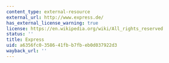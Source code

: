 ```yaml
---
content_type: external-resource
external_url: http://www.express.de/
has_external_license_warning: true
license: https://en.wikipedia.org/wiki/All_rights_reserved
status: ''
title: Express
uid: a6356fc0-3586-41fb-b7fb-eb0d037922d3
wayback_url: ''
---
```

